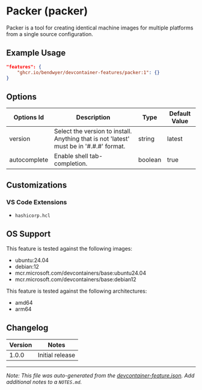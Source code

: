 
# Packer (packer)

Packer is a tool for creating identical machine images for multiple platforms from a single source configuration.

## Example Usage

```json
"features": {
    "ghcr.io/bendwyer/devcontainer-features/packer:1": {}
}
```

## Options

| Options Id | Description | Type | Default Value |
|-----|-----|-----|-----|
| version | Select the version to install. Anything that is not 'latest' must be in '#.#.#' format. | string | latest |
| autocomplete | Enable shell tab-completion. | boolean | true |

## Customizations

### VS Code Extensions

- `hashicorp.hcl`


## OS Support

This feature is tested against the following images:

- ubuntu:24.04
- debian:12
- mcr.microsoft.com/devcontainers/base:ubuntu24.04
- mcr.microsoft.com/devcontainers/base:debian12

This feature is tested against the following architectures:

- amd64
- arm64

## Changelog

| Version | Notes |
| --- | --- |
| 1.0.0 | Initial release |


---

_Note: This file was auto-generated from the [devcontainer-feature.json](https://github.com/bendwyer/devcontainer-features/blob/main/src/packer/devcontainer-feature.json).  Add additional notes to a `NOTES.md`._
